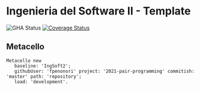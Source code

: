 # Ingenieria del Software II - Template

![GHA Status](https://github.com/uca-is2/2021-pair-programming/actions/workflows/GHA.yml/badge.svg)
[![Coverage Status](https://coveralls.io/repos/github/uca-is2/2021-pair-programming/badge.svg?branch=master)](https://coveralls.io/github/uca-is2/2021-pair-programming?branch=master)

## Metacello

```smalltalk
Metacello new
   baseline: 'IngSoft2';
   githubUser: 'fpenonori' project: '2021-pair-programming' commitish: 'master' path: 'repository';
   load: 'development'.
```
